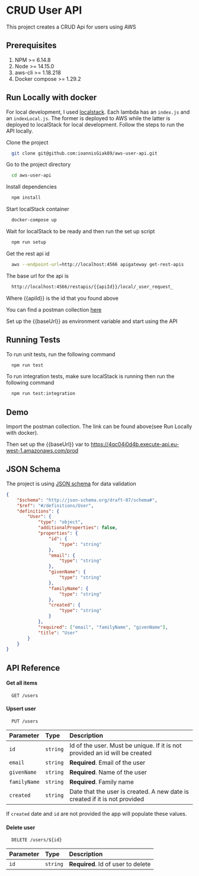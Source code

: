 # CRUD User API

This project creates a CRUD Api for users using AWS

## Prerequisites

1. NPM >= 6.14.8
1. Node >= 14.15.0
1. aws-cli >= 1.18.218
1. Docker compose >= 1.29.2

## Run Locally with docker

For local development, I used [localstack](https://github.com/localstack/localstack). Each lambda
has an `index.js` and an `indexLocal.js`. The former is deployed to AWS while the latter is deployed to
localStack for local development. Follow the steps to run the API locally.

Clone the project

```bash
  git clone git@github.com:ioannisGiak89/aws-user-api.git
```

Go to the project directory

```bash
  cd aws-user-api
```

Install dependencies

```bash
  npm install
```

Start localStack container

```bash
  docker-compose up
```

Wait for localStack to be ready and then run the set up script

```bash
  npm run setup
```

Get the rest api id

```bash
  aws --endpoint-url=http://localhost:4566 apigateway get-rest-apis
```

The base url for the api is

```bash
  http://localhost:4566/restapis/{{apiId}}/local/_user_request_
```

Where {{apiId}} is the id that you found above

You can find a postman collection [here](https://www.getpostman.com/collections/79871e69d256bc23c481)

Set up the {{baseUrl}} as environment variable and start using the API

## Running Tests

To run unit tests, run the following command

```bash
  npm run test
```

To run integration tests, make sure localStack is running then run the following command

```bash
  npm run test:integration
```

## Demo

Import the postman collection. The link can be found above(see Run Locally with docker).

Then set up the {{baseUrl}} var to https://4qc04j0d4b.execute-api.eu-west-1.amazonaws.com/prod

## JSON Schema

The project is using [JSON schema](https://json-schema.org/) for data validation

```json
{
    "$schema": "http://json-schema.org/draft-07/schema#",
    "$ref": "#/definitions/User",
    "definitions": {
        "User": {
            "type": "object",
            "additionalProperties": false,
            "properties": {
                "id": {
                    "type": "string"
                },
                "email": {
                    "type": "string"
                },
                "givenName": {
                    "type": "string"
                },
                "familyName": {
                    "type": "string"
                },
                "created": {
                    "type": "string"
                }
            },
            "required": ["email", "familyName", "givenName"],
            "title": "User"
        }
    }
}
```

## API Reference

#### Get all items

```http
  GET /users
```

#### Upsert user

```http
  PUT /users
```

| Parameter    | Type     | Description                                                                 |
| :----------- | :------- | :-------------------------------------------------------------------------- |
| `id`         | `string` | Id of the user. Must be unique. If it is not provided an id will be created |
| `email`      | `string` | **Required**. Email of the user                                             |
| `givenName`  | `string` | **Required**. Name of the user                                              |
| `familyName` | `string` | **Required**. Family name                                                   |
| `created`    | `string` | Date that the user is created. A new date is created if it is not provided  |

If `created` date and `id` are not provided the app will populate these values.

#### Delete user

```http
  DELETE /users/${id}
```

| Parameter | Type     | Description                        |
| :-------- | :------- | :--------------------------------- |
| `id`      | `string` | **Required**. Id of user to delete |
